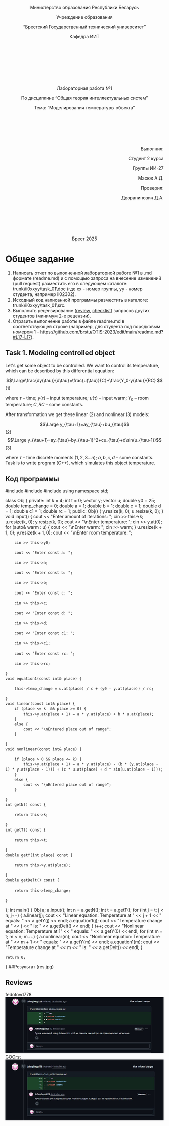 <p align="center"> Министерство образования Республики Беларусь</p>
<p align="center">Учреждение образования</p>
<p align="center">“Брестский Государственный технический университет”</p>
<p align="center">Кафедра ИИТ</p>
<br><br><br><br><br><br><br>
<p align="center">Лабораторная работа №1</p>
<p align="center">По дисциплине “Общая теория интеллектуальных систем”</p>
<p align="center">Тема: “Моделирования температуры объекта”</p>
<br><br><br><br><br>
<p align="right">Выполнил:</p>
<p align="right">Студент 2 курса</p>
<p align="right">Группы ИИ-27</p>
<p align="right">Масюк А.Д.</p>
<p align="right">Проверил:</p>
<p align="right">Дворанинович Д.А.</p>
<br><br><br><br><br>
<p align="center">Брест 2025</p>

# Общее задание #
1. Написать отчет по выполненной лабораторной работе №1 в .md формате (readme.md) и с помощью запроса на внесение изменений (pull request) разместить его в следующем каталоге: trunk\ii0xxyy\task_01\doc (где xx - номер группы, yy - номер студента, например ii02302).
2. Исходный код написанной программы разместить в каталоге: trunk\ii0xxyy\task_01\src.
3. Выполнить рецензирование ([review](https://linearb.io/blog/code-review-on-github), [checklist](https://linearb.io/blog/code-review-checklist)) запросов других студентов (минимум 2-е рецензии).
4. Отразить выполнение работы в файле readme.md в соответствующей строке (например, для студента под порядковым номером 1 - https://github.com/brstu/OTIS-2023/edit/main/readme.md?#L17-L17).

## Task 1. Modeling controlled object ##
Let's get some object to be controlled. We want to control its temperature, which can be described by this differential equation:

$$\Large\frac{dy(\tau)}{d\tau}=\frac{u(\tau)}{C}+\frac{Y_0-y(\tau)}{RC} $$ (1)

where $\tau$ – time; $y(\tau)$ – input temperature; $u(\tau)$ – input warm; $Y_0$ – room temperature; $C,RC$ – some constants.

After transformation we get these linear (2) and nonlinear (3) models:

$$\Large y_{\tau+1}=ay_{\tau}+bu_{\tau}$$ (2)
$$\Large y_{\tau+1}=ay_{\tau}-by_{\tau-1}^2+cu_{\tau}+d\sin(u_{\tau-1})$$ (3)

where $\tau$ – time discrete moments ($1,2,3{\dots}n$); $a,b,c,d$ – some constants.
Task is to write program (С++), which simulates this object temperature.
## Код программы
#include <iostream>
#include <cmath>
#include <vector>
using namespace std;

class Obj {
private:
	int k = 4;
	int t = 0;
	vector<double> y;
	vector<double> u;
	double y0 = 25;
	double temp_change = 0;
	double a = 1;
	double b = 1;
	double c = 1;
	double d = 1;
	double c1 = 1;
	double rc = 1;
public:
	Obj() {
		y.resize(k, 0);
		u.resize(k, 0);
	}
	void input() {
		cout << "Enter amount of iterations: ";
		cin >> this->k;
		u.resize(k, 0);
		y.resize(k, 0);
	    cout << "\nEnter temperature: ";
		cin >> y.at(0);
		for (auto& warm : u) {
			cout << "\nEnter warm: ";
			cin >> warm;
		}
		u.resize(k + 1, 0);
		y.resize(k + 1, 0);
		cout << "\nEnter room temperature: ";

		cin >> this->y0;

		cout << "Enter const a: ";

		cin >> this->a;

		cout << "Enter const b: ";

		cin >> this->b;

		cout << "Enter const c: ";

		cin >> this->c;

		cout << "Enter const d: ";

		cin >> this->d;

		cout << "Enter const c1: ";

		cin >> this->c1;

		cout << "Enter const rc: ";

		cin >> this->rc;

	}
	void equation1(const int& place) {

		this->temp_change = u.at(place) / c + (y0 - y.at(place)) / rc;

	}
	void linear(const int& place) {
		if (place <= k  && place >= 0) {
			this->y.at(place + 1) = a * y.at(place) + b * u.at(place);
		}
		else {
			cout << "\nEntered place out of range";
		}

	}
	void nonlinear(const int& place) {

		if (place > 0 && place <= k) {
			this->y.at(place + 1) = a * y.at(place) - (b * (y.at(place - 1) * y.at(place - 1))) + (c * u.at(place) + d * sin(u.at(place - 1)));
		}
		else {
			cout << "\nEntered place out of range";
		}

	}
	int getN() const {

		return this->k;

	}
	int getT() const {

		return this->t;

	}
	double getY(int place) const {

		return this->y.at(place);

	}
	double getDelt() const {

		return this->temp_change;

	}
};
int main()
{
	Obj a;
	a.input();
	int n = a.getN();
	int t = a.getT();
	for (int j = t; j < n; j++) {
		a.linear(j);
		cout << "Linear equation: Temperature at " << j + 1 << " equals: " << a.getY(j) << endl;
		a.equation1(j);
		cout << "Temperature change at " << j << " is: " << a.getDelt() << endl;
	}
	t++;
	cout << "Nonlinear equation: Temperature at 1" << " equals: " << a.getY(0) << endl;
	for (int m = t; m < n; m++) {
		a.nonlinear(m);
		cout << "Nonlinear equation: Temperature at " << m + 1 << " equals: " << a.getY(m) << endl;
		a.equation1(m);
		cout << "Temperature change at " << m << " is: " << a.getDelt() << endl;
	}
	
	return 0;
}
##Результат
(res.jpg)
## Reviews
fedotovd778
<br>
![Review for fedotov778:](fedotov.jpg)
<br>
GOOrst
<br>
![Review for GOOrst:](Goorst.jpg)
